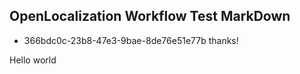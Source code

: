 ## OpenLocalization Workflow Test MarkDown
* 366bdc0c-23b8-47e3-9bae-8de76e51e77b 
thanks!

Hello world